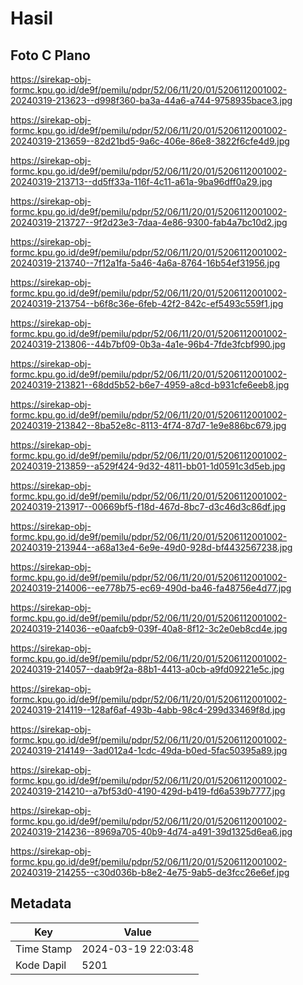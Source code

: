 # Hasil

## Foto C Plano

https://sirekap-obj-formc.kpu.go.id/de9f/pemilu/pdpr/52/06/11/20/01/5206112001002-20240319-213623--d998f360-ba3a-44a6-a744-9758935bace3.jpg

https://sirekap-obj-formc.kpu.go.id/de9f/pemilu/pdpr/52/06/11/20/01/5206112001002-20240319-213659--82d21bd5-9a6c-406e-86e8-3822f6cfe4d9.jpg

https://sirekap-obj-formc.kpu.go.id/de9f/pemilu/pdpr/52/06/11/20/01/5206112001002-20240319-213713--dd5ff33a-116f-4c11-a61a-9ba96dff0a29.jpg

https://sirekap-obj-formc.kpu.go.id/de9f/pemilu/pdpr/52/06/11/20/01/5206112001002-20240319-213727--9f2d23e3-7daa-4e86-9300-fab4a7bc10d2.jpg

https://sirekap-obj-formc.kpu.go.id/de9f/pemilu/pdpr/52/06/11/20/01/5206112001002-20240319-213740--7f12a1fa-5a46-4a6a-8764-16b54ef31956.jpg

https://sirekap-obj-formc.kpu.go.id/de9f/pemilu/pdpr/52/06/11/20/01/5206112001002-20240319-213754--b6f8c36e-6feb-42f2-842c-ef5493c559f1.jpg

https://sirekap-obj-formc.kpu.go.id/de9f/pemilu/pdpr/52/06/11/20/01/5206112001002-20240319-213806--44b7bf09-0b3a-4a1e-96b4-7fde3fcbf990.jpg

https://sirekap-obj-formc.kpu.go.id/de9f/pemilu/pdpr/52/06/11/20/01/5206112001002-20240319-213821--68dd5b52-b6e7-4959-a8cd-b931cfe6eeb8.jpg

https://sirekap-obj-formc.kpu.go.id/de9f/pemilu/pdpr/52/06/11/20/01/5206112001002-20240319-213842--8ba52e8c-8113-4f74-87d7-1e9e886bc679.jpg

https://sirekap-obj-formc.kpu.go.id/de9f/pemilu/pdpr/52/06/11/20/01/5206112001002-20240319-213859--a529f424-9d32-4811-bb01-1d0591c3d5eb.jpg

https://sirekap-obj-formc.kpu.go.id/de9f/pemilu/pdpr/52/06/11/20/01/5206112001002-20240319-213917--00669bf5-f18d-467d-8bc7-d3c46d3c86df.jpg

https://sirekap-obj-formc.kpu.go.id/de9f/pemilu/pdpr/52/06/11/20/01/5206112001002-20240319-213944--a68a13e4-6e9e-49d0-928d-bf4432567238.jpg

https://sirekap-obj-formc.kpu.go.id/de9f/pemilu/pdpr/52/06/11/20/01/5206112001002-20240319-214006--ee778b75-ec69-490d-ba46-fa48756e4d77.jpg

https://sirekap-obj-formc.kpu.go.id/de9f/pemilu/pdpr/52/06/11/20/01/5206112001002-20240319-214036--e0aafcb9-039f-40a8-8f12-3c2e0eb8cd4e.jpg

https://sirekap-obj-formc.kpu.go.id/de9f/pemilu/pdpr/52/06/11/20/01/5206112001002-20240319-214057--daab9f2a-88b1-4413-a0cb-a9fd09221e5c.jpg

https://sirekap-obj-formc.kpu.go.id/de9f/pemilu/pdpr/52/06/11/20/01/5206112001002-20240319-214119--128af6af-493b-4abb-98c4-299d33469f8d.jpg

https://sirekap-obj-formc.kpu.go.id/de9f/pemilu/pdpr/52/06/11/20/01/5206112001002-20240319-214149--3ad012a4-1cdc-49da-b0ed-5fac50395a89.jpg

https://sirekap-obj-formc.kpu.go.id/de9f/pemilu/pdpr/52/06/11/20/01/5206112001002-20240319-214210--a7bf53d0-4190-429d-b419-fd6a539b7777.jpg

https://sirekap-obj-formc.kpu.go.id/de9f/pemilu/pdpr/52/06/11/20/01/5206112001002-20240319-214236--8969a705-40b9-4d74-a491-39d1325d6ea6.jpg

https://sirekap-obj-formc.kpu.go.id/de9f/pemilu/pdpr/52/06/11/20/01/5206112001002-20240319-214255--c30d036b-b8e2-4e75-9ab5-de3fcc26e6ef.jpg


## Metadata

| Key        | Value               |
| ---------- | ------------------- |
| Time Stamp | 2024-03-19 22:03:48 |
| Kode Dapil | 5201                |



